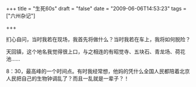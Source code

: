+++
title = "生死60s"
draft = "false"
date = "2009-06-06T14:53:23"
tags = ["六州杂记"]


+++

  
扪心自问，当时我若在现场，我首先将做什么？当时我若在车上，我将如何脱险？
  
天回镇，这个地名我觉得很上口，与之相连的有昭觉寺、五块石、青龙场、荷花池……
  
8：30，最高峰的一个时间点。有时我经常想，他妈的凭什么全国人民都陪着北京人民把自己的生物钟调乱了？而且一乱就是一辈子？！